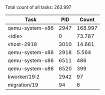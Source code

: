 Total count of all tasks: 263.997

| Task | PID | Count |
| --- | --- | --- |
| qemu-system-x86 | 2947 | 168.997 |
| \<idle\> | 0 | 73.787 |
| vhost-2918 | 3010 | 14.661 |
| qemu-system-x86 | 2918 | 5.564 |
| qemu-system-x86 | 6511 | 486 |
| qemu-system-x86 | 6520 | 399 |
| kworker/19:2 | 2942 | 97 |
| migration/19 | 94 | 6 |
